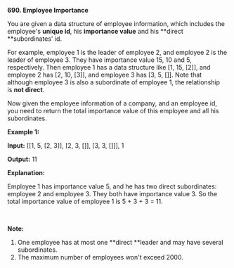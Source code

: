 **690. Employee Importance**

You are given a data structure of employee information, which includes the employee's **unique id**, his **importance value** and his **direct **subordinates' id.

For example, employee 1 is the leader of employee 2, and employee 2 is the leader of employee 3. They have importance value 15, 10 and 5, respectively. Then employee 1 has a data structure like [1, 15, [2]], and employee 2 has [2, 10, [3]], and employee 3 has [3, 5, []]. Note that although employee 3 is also a subordinate of employee 1, the relationship is **not direct**.

Now given the employee information of a company, and an employee id, you need to return the total importance value of this employee and all his subordinates.

**Example 1:**

**Input:** [[1, 5, [2, 3]], [2, 3, []], [3, 3, []]], 1

**Output:** 11

**Explanation:**

Employee 1 has importance value 5, and he has two direct subordinates: employee 2 and employee 3. They both have importance value 3. So the total importance value of employee 1 is 5 + 3 + 3 = 11.

 

**Note:**

1. One employee has at most one **direct **leader and may have several subordinates.
2. The maximum number of employees won't exceed 2000.
